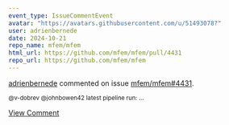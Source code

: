 ```yaml
---
event_type: IssueCommentEvent
avatar: "https://avatars.githubusercontent.com/u/51493078?"
user: adrienbernede
date: 2024-10-21
repo_name: mfem/mfem
html_url: https://github.com/mfem/mfem/pull/4431
repo_url: https://github.com/mfem/mfem
---
```


<a href='https://github.com/adrienbernede' target='_blank'>adrienbernede</a> commented on issue <a href='https://github.com/mfem/mfem/pull/4431' target='_blank'>mfem/mfem#4431</a>.

<small>@v-dobrev @johnbowen42 latest pipeline run:...</small>

<a href='https://github.com/mfem/mfem/pull/4431' target='_blank'>View Comment</a>